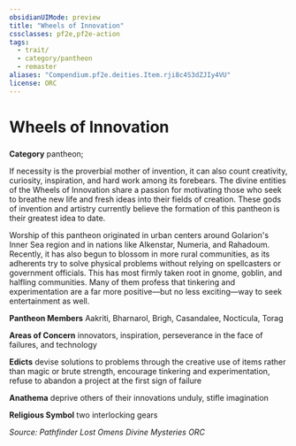 ```yaml
---
obsidianUIMode: preview
title: "Wheels of Innovation"
cssclasses: pf2e,pf2e-action
tags:
  - trait/
  - category/pantheon
  - remaster
aliases: "Compendium.pf2e.deities.Item.rji8c4S3dZJIy4VU"
license: ORC
---
```

# Wheels of Innovation

### 

**Category** pantheon; 




If necessity is the proverbial mother of invention, it can also count creativity, curiosity, inspiration, and hard work among its forebears. The divine entities of the Wheels of Innovation share a passion for motivating those who seek to breathe new life and fresh ideas into their fields of creation. These gods of invention and artistry currently believe the formation of this pantheon is their greatest idea to date.

Worship of this pantheon originated in urban centers around Golarion's Inner Sea region and in nations like Alkenstar, Numeria, and Rahadoum. Recently, it has also begun to blossom in more rural communities, as its adherents try to solve physical problems without relying on spellcasters or government officials. This has most firmly taken root in gnome, goblin, and halfling communities. Many of them profess that tinkering and experimentation are a far more positive—but no less exciting—way to seek entertainment as well.

**Pantheon Members** Aakriti, Bharnarol, Brigh, Casandalee, Nocticula, Torag

**Areas of Concern** innovators, inspiration, perseverance in the face of failures, and technology

**Edicts** devise solutions to problems through the creative use of items rather than magic or brute strength, encourage tinkering and experimentation, refuse to abandon a project at the first sign of failure

**Anathema** deprive others of their innovations unduly, stifle imagination

**Religious Symbol** two interlocking gears

*Source: Pathfinder Lost Omens Divine Mysteries*
*ORC*